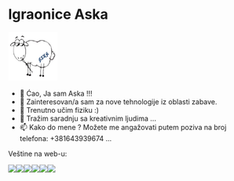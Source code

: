 # Igraonice Aska

<img src="https://github.com/igraoniceaska/igraoniceaska/blob/main/aska.png" width="100" height="auto" />

- 👋 Ćao, Ja sam Aska !!!
- 👀 Zainteresovan/a sam za nove tehnologije iz oblasti zabave.
- 🌱 Trenutno učim fiziku :) 
- 💞️ Tražim saradnju sa kreativnim ljudima ...
- 📫 Kako do mene ? Možete me angažovati putem poziva na broj telefona: +381643939674 ...

Veštine na web-u:

<img src="https://img.shields.io/badge/HTML-239120?style=for-the-badge&logo=html5&logoColor=white"/><img src="https://img.shields.io/badge/HTML5-E34F26?style=for-the-badge&logo=html5&logoColor=white"/><img src="https://img.shields.io/badge/CSS-239120?&style=for-the-badge&logo=css3&logoColor=white"/><img src="https://img.shields.io/badge/CSS3-1572B6?style=for-the-badge&logo=css3&logoColor=white"/><img src="https://img.shields.io/badge/JavaScript-323330?style=for-the-badge&logo=javascript&logoColor=F7DF1E"/><img src="https://img.shields.io/badge/jQuery-0769AD?style=for-the-badge&logo=jquery&logoColor=white" />




